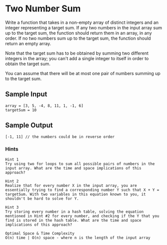 # Two Number Sum

Write a function that takes in a non-empty array of distinct integers and an integer representing a target sum. If any two numbers in the input array sum up to the target sum, the function should return them in an array, in any order. If no two numbers sum up to the target sum, the function should return an empty array.

Note that the target sum has to be obtained by summing two different integers in the array; you can't add a single integer to itself in order to obtain the target sum.

You can assume that there will be at most one pair of numbers summing up to the target sum.

## Sample Input

```
array = [3, 5, -4, 8, 11, 1, -1, 6]
targetSum = 10
```

## Sample Output

```
[-1, 11] // the numbers could be in reverse order
```

### Hints

```
Hint 1
Try using two for loops to sum all possible pairs of numbers in the input array. What are the time and space implications of this approach?
```

```
Hint 2
Realize that for every number X in the input array, you are essentially trying to find a corresponding number Y such that X + Y = targetSum. With two variables in this equation known to you, it shouldn't be hard to solve for Y.
```

```
Hint 3
Try storing every number in a hash table, solving the equation mentioned in Hint #2 for every number, and checking if the Y that you find is stored in the hash table. What are the time and space implications of this approach?
```

```
Optimal Space & Time Complexity
O(n) time | O(n) space - where n is the length of the input array
```
